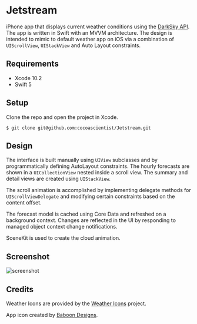 # Jetstream

iPhone app that displays current weather conditions using the [DarkSky API](https://darksky.net/dev/). The app is written in Swift with an MVVM architecture. The design is intended to mimic to default weather app on iOS via a combination of `UIScrollView`, `UIStackView` and Auto Layout constraints.

## Requirements

* Xcode 10.2
* Swift 5

## Setup

Clone the repo and open the project in Xcode.

	$ git clone git@github.com:cocoascientist/Jetstream.git

## Design

The interface is built manually using `UIView` subclasses and by programmatically defining AutoLayout constraints. The hourly forecasts are shown in a `UICollectionView` nested inside a scroll view. The summary and detail views are created using `UIStackView`.

The scroll animation is accomplished by implementing delegate methods for `UIScrollViewDelegate` and modifying certain constraints based on the content offset.

The forecast model is cached using Core Data and refreshed on a background context. Changes are reflected in the UI by responding to managed object context change notifications.

SceneKit is used to create the cloud animation.

## Screenshot

![screenshot](http://i.imgur.com/oAJqVVC.gif)

## Credits

Weather Icons are provided by the [Weather Icons](https://github.com/erikflowers/weather-icons) project.

App icon created by [Baboon Designs](https://thenounproject.com/baboondesigns/).
